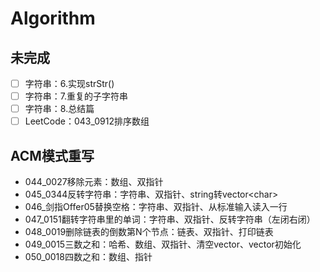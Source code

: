 # Algorithm

## 未完成

* [ ] 字符串：6.实现strStr()
* [ ] 字符串：7.重复的子字符串
* [ ] 字符串：8.总结篇
* [ ] LeetCode：043_0912排序数组

## ACM模式重写

* 044_0027移除元素：数组、双指针
* 045_0344反转字符串：字符串、双指针、string转vector\<char\>
* 046_剑指Offer05替换空格：字符串、双指针、从标准输入读入一行
* 047_0151翻转字符串里的单词：字符串、双指针、反转字符串（左闭右闭）
* 048_0019删除链表的倒数第N个节点：链表、双指针、打印链表
* 049_0015三数之和：哈希、数组、双指针、清空vector、vector初始化
* 050_0018四数之和：数组、指针
